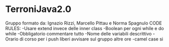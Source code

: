# TerroniJava2.0
Gruppo formato da: Ignazio Rizzi, Marcello Pittau e Norma Spagnulo
CODE RULES:
-Usare extend invece delle inner class
-Boolean per ogni while e do while
-Obbligatorio commentare tutto
-Nome delle variabili descrittivo
-Orario di corso per i push liberi avvisare sul gruppo altre ore
-camel case si
